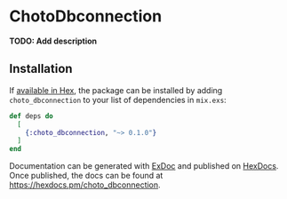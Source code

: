 # ChotoDbconnection

**TODO: Add description**

## Installation

If [available in Hex](https://hex.pm/docs/publish), the package can be installed
by adding `choto_dbconnection` to your list of dependencies in `mix.exs`:

```elixir
def deps do
  [
    {:choto_dbconnection, "~> 0.1.0"}
  ]
end
```

Documentation can be generated with [ExDoc](https://github.com/elixir-lang/ex_doc)
and published on [HexDocs](https://hexdocs.pm). Once published, the docs can
be found at <https://hexdocs.pm/choto_dbconnection>.

